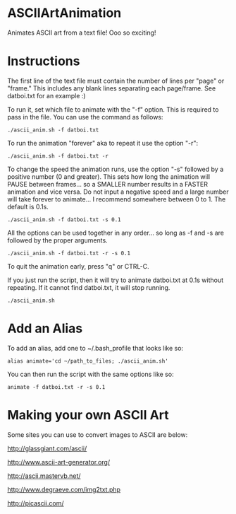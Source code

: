# ASCIIArtAnimation
Animates ASCII art from a text file! Ooo so exciting!

# Instructions
The first line of the text file must contain the number of lines per "page" or "frame." This includes any blank lines separating each page/frame. See datboi.txt for an example :)

To run it, set which file to animate with the "-f" option. This is required to pass in the file. You can use the command as follows:

```./ascii_anim.sh -f datboi.txt```

To run the animation "forever" aka to repeat it use the option "-r":

```./ascii_anim.sh -f datboi.txt -r```

To change the speed the animation runs, use the option "-s" followed by a positive number (0 and greater). This sets how long the animation will PAUSE between frames... so a SMALLER number results in a FASTER animation and vice versa. Do not input a negative speed and a large number will take forever to animate... I recommend somewhere between 0 to 1. The default is 0.1s. 

```./ascii_anim.sh -f datboi.txt -s 0.1```

All the options can be used together in any order... so long as -f and -s are followed by the proper arguments. 

```./ascii_anim.sh -f datboi.txt -r -s 0.1```

To quit the animation early, press "q" or CTRL-C.

If you just run the script, then it will try to animate datboi.txt at 0.1s without repeating. If it cannot find datboi.txt, it will stop running.

```./ascii_anim.sh ```

# Add an Alias
To add an alias, add one to ~/.bash_profile that looks like so:

```alias animate='cd ~/path_to_files; ./ascii_anim.sh'```

You can then run the script with the same options like so:

```animate -f datboi.txt -r -s 0.1```

# Making your own ASCII Art
Some sites you can use to convert images to ASCII are below:

http://glassgiant.com/ascii/

http://www.ascii-art-generator.org/

http://ascii.mastervb.net/

http://www.degraeve.com/img2txt.php

http://picascii.com/
